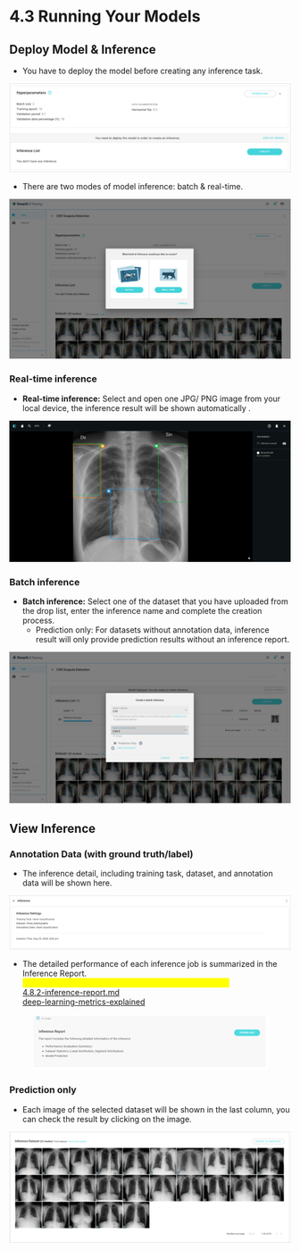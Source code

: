 # 4.3 Running Your Models

## Deploy Model & Inference

* You have to deploy the model before creating any inference task.

![](../../.gitbook/assets/con-4-3-1.png)

* There are two modes of model inference: batch & real-time.

![](../../.gitbook/assets/con-4-3-0.png)

### Real-time inference

* **Real-time inference:** Select and open one JPG/ PNG image from your local device, the inference result will be shown automatically .

![](../../.gitbook/assets/con-4-3-4.png)

### Batch inference

* **Batch inference:** Select one of the dataset that you have uploaded from the drop list, enter the inference name and complete the creation process.
  * Prediction only: For datasets without annotation data, inference result will only provide prediction results without an inference report.

![](../../.gitbook/assets/con-4-3-5.png)

## View Inference

### Annotation Data (with ground truth/label)

* The inference detail, including training task, dataset, and annotation data will be shown here.

![](../../.gitbook/assets/con-4-3-6.png)

* The detailed performance of each inference job is summarized in the Inference Report. \
  <mark style="color:yellow;">For more information, please see the following sections:</mark>\
  [4.8.2-inference-report.md](../4.8-ai-insight/4.8.2-inference-report.md "mention")\
  [deep-learning-metrics-explained](../deep-learning-metrics-explained/ "mention")

<figure><img src="../../.gitbook/assets/con-4-3-7-2.png" alt=""><figcaption></figcaption></figure>

### Prediction only

* Each image of the selected dataset will be shown in the last column, you can check the result by clicking on the image.

![](../../.gitbook/assets/con-4-3-8.png)
